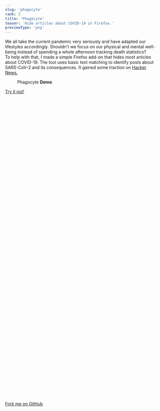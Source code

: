 ```yaml
---
slug: 'phagocyte'
rank: 3
title: 'Phagocyte'
teaser: 'Hide articles about COVID-19 in Firefox.'
previewType: 'png'
---
```


<script>
import Figure from '$lib/components/Figure.svelte';
</script>

We all take the current pandemic very seriously and have adapted our lifestyles accordingly.
Shouldn't we focus on our physical and mental well-being instead of spending a whole afternoon tracking death statistics?  
To help with that, I made a simple Firefox add-on that hides *most* articles about COVID-19.
The tool uses basic text matching to identify posts about SARS-CoV-2 and its consequences.
It gained some traction on [Hacker News.](https://news.ycombinator.com/item?id=22781113)

<Figure src="/projects/phagocyte/demo.png">Phagocyte <strong>Demo</strong></Figure>

<section class="meta-links">
<a href="https://addons.mozilla.org/firefox/addon/phagocyte/">
Try it out!
<svg viewBox="0 0 24 24" class="icon"><use xlink:href="/icons/sprite.svg#arrow-right"/></svg>
</a>

<a href="https://github.com/LenaSchnedlitz/phagocyte">
<svg viewBox="0 0 24 24" class="icon"><use xlink:href="/icons/sprite.svg#github"/></svg>
Fork me on GitHub
<svg viewBox="0 0 24 24" class="icon"><use xlink:href="/icons/sprite.svg#arrow-right"/></svg>
</a>
</section>
